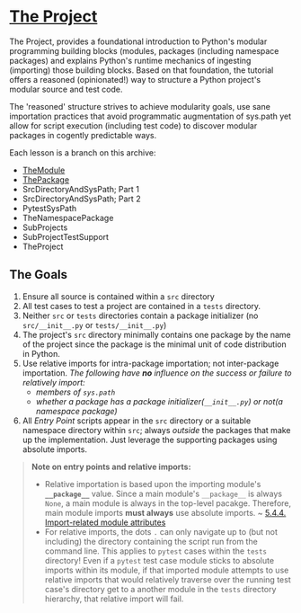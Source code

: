 # [The Project]

[The Project]: #the-project

The Project, provides a foundational introduction to Python's modular
programming building blocks (modules, packages (including namespace
packages) and explains Python's runtime mechanics of ingesting
(importing) those building blocks. Based on that foundation, the
tutorial offers a reasoned (opinionated!) way to structure a Python
project's modular source and test code.

The 'reasoned' structure strives to achieve modularity goals, use sane
importation practices that avoid programmatic augmentation of sys.path
yet allow for script execution (including test code) to discover modular
packages in cogently predictable ways.

Each lesson is a branch on this archive:

- [TheModule](./TheModule.md)
- [ThePackage](./ThePackage.md)
- SrcDirectoryAndSysPath; Part 1
- SrcDirectoryAndSysPath; Part 2
- PytestSysPath
- TheNamespacePackage
- SubProjects
- SubProjectTestSupport
- TheProject

## The Goals
[The Goals]: #the-goals

1. Ensure all source is contained within a `src` directory
2. All test cases to test a project are contained in a `tests`
   directory.
3. Neither `src` or `tests` directories contain a package initializer
   (no `src/__init__.py` or `tests/__init__.py`)
4. The project's `src` directory minimally contains one package by the
   name of the project since the package is the minimal unit of code
   distribution in Python.
5. Use relative imports for intra-package importation; not inter-package
   importation. _The following have **no** influence on the success or
   failure to relatively import:_
   * _members of `sys.path`_
   * _whether a package has a package initializer(`__init__.py`) or
     not(a namespace package)_
6. All _Entry Point_ scripts appear in the `src` directory or a suitable
   namespace directory within `src`; always _outside_ the packages that
   make up the implementation. Just leverage the supporting packages
   using absolute imports.

> **Note on entry points and relative imports:**
> * Relative importation is based upon the importing module's
>   **`__package__`** value. Since a main module's `__package__` is
>   always `None`, a main module is always in the top-level pacakge.
>   Therefore, main module imports **must always** use absolute imports.
>   ~
>   [5.4.4. Import-related module attributes](https://docs.python.org/3/reference/import.html#__package__)
> * For relative imports, the dots `.` can only navigate up to (but not
>   including) the directory containing the script run from the command
>   line. This applies to `pytest` cases within the `tests` directory!
>   Even if a `pytest` test case module sticks to absolute imports
>   within its module, if that imported module attempts to use relative
>   imports that would relatively traverse over the running test case's
>   directory get to a another module in the `tests` directory
>   hierarchy, that relative import will fail.

